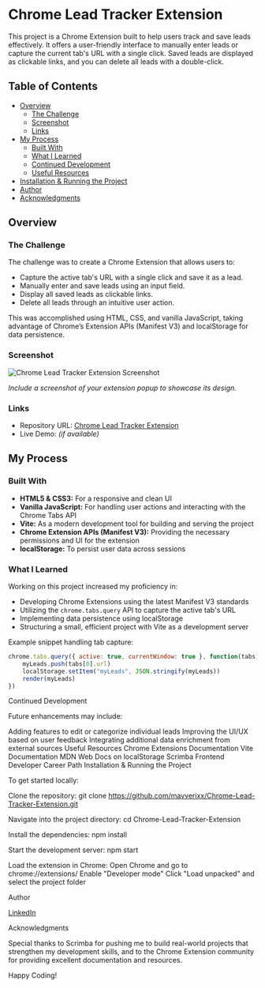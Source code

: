 # Chrome Lead Tracker Extension

This project is a Chrome Extension built to help users track and save leads effectively. It offers a user-friendly interface to manually enter leads or capture the current tab's URL with a single click. Saved leads are displayed as clickable links, and you can delete all leads with a double-click.

## Table of Contents

- [Overview](#overview)
  - [The Challenge](#the-challenge)
  - [Screenshot](#screenshot)
  - [Links](#links)
- [My Process](#my-process)
  - [Built With](#built-with)
  - [What I Learned](#what-i-learned)
  - [Continued Development](#continued-development)
  - [Useful Resources](#useful-resources)
- [Installation & Running the Project](#installation--running-the-project)
- [Author](#author)
- [Acknowledgments](#acknowledgments)

## Overview

### The Challenge

The challenge was to create a Chrome Extension that allows users to:
- Capture the active tab's URL with a single click and save it as a lead.
- Manually enter and save leads using an input field.
- Display all saved leads as clickable links.
- Delete all leads through an intuitive user action.

This was accomplished using HTML, CSS, and vanilla JavaScript, taking advantage of Chrome’s Extension APIs (Manifest V3) and localStorage for data persistence.

### Screenshot

![Chrome Lead Tracker Extension Screenshot](./screenshot.jpg)

*Include a screenshot of your extension popup to showcase its design.*

### Links

- Repository URL: [Chrome Lead Tracker Extension](https://github.com/mavverixx/Chrome-Lead-Tracker-Extension)
- Live Demo: *(if available)*

## My Process

### Built With

- **HTML5 & CSS3:** For a responsive and clean UI
- **Vanilla JavaScript:** For handling user actions and interacting with the Chrome Tabs API
- **Vite:** As a modern development tool for building and serving the project
- **Chrome Extension APIs (Manifest V3):** Providing the necessary permissions and UI for the extension
- **localStorage:** To persist user data across sessions

### What I Learned

Working on this project increased my proficiency in:
- Developing Chrome Extensions using the latest Manifest V3 standards
- Utilizing the `chrome.tabs.query` API to capture the active tab's URL
- Implementing data persistence using localStorage
- Structuring a small, efficient project with Vite as a development server

Example snippet handling tab capture:
```js
chrome.tabs.query({ active: true, currentWindow: true }, function(tabs){
    myLeads.push(tabs[0].url)
    localStorage.setItem("myLeads", JSON.stringify(myLeads))
    render(myLeads)
})
```
Continued Development

Future enhancements may include:

Adding features to edit or categorize individual leads
Improving the UI/UX based on user feedback
Integrating additional data enrichment from external sources
Useful Resources
Chrome Extensions Documentation
Vite Documentation
MDN Web Docs on localStorage
Scrimba Frontend Developer Career Path
Installation & Running the Project

To get started locally:

Clone the repository:
git clone https://github.com/mavverixx/Chrome-Lead-Tracker-Extension.git

Navigate into the project directory:
cd Chrome-Lead-Tracker-Extension

Install the dependencies:
npm install

Start the development server:
npm start

Load the extension in Chrome:
Open Chrome and go to chrome://extensions/
Enable "Developer mode"
Click "Load unpacked" and select the project folder

Author

[LinkedIn](https://www.linkedin.com/in/rikkihenry/)

Acknowledgments

Special thanks to Scrimba for pushing me to build real-world projects that strengthen my development skills, and to the Chrome Extension community for providing excellent documentation and resources.

Happy Coding!

